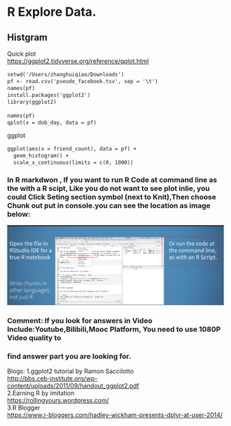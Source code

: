 # R Explore Data.
## Histgram
Quick plot
<br>https://ggplot2.tidyverse.org/reference/qplot.html
```
setwd('/Users/zhanghuiqiao/Downloads')
pf <- read.csv('pseudo_facebook.tsv', sep = '\t')
names(pf)
install.packages('ggplot2')
library(ggplot2)

names(pf)
qplot(x = dob_day, data = pf)

```
ggplot
```
ggplot(aes(x = friend_count), data = pf) +
  geom_histogram() +
  scale_x_continuous(limits = c(0, 1000))
```

### In R markdwon , If you want to run R Code at command line as the with a R scipt, Like you do not want to see plot inlie, you could Click Seting section symbol (next to Knit),Then choose Chunk out put in console.you can see the location as image below:
![ ](https://github.com/GlennOu66304/Data-Sciences-in-R/blob/R-Learning/image/Allow%20R%20markdown%20content%20in%20console%20contetn.png)
### Comment: If you look for answers in Video Include:Youtube,Bilibili,Mooc Platform, You need to use 1080P Video quality to 
### find answer part you are looking for.

Blogs:
1.ggplot2 tutorial by Ramon Saccilotto
<br>http://bbs.ceb-institute.org/wp-content/uploads/2011/09/handout_ggplot2.pdf
<br>2.Earning R by imitation
<br>https://rollingyours.wordpress.com/
<br>3.R Blogger
<br>https://www.r-bloggers.com/hadley-wickham-presents-dplyr-at-user-2014/
